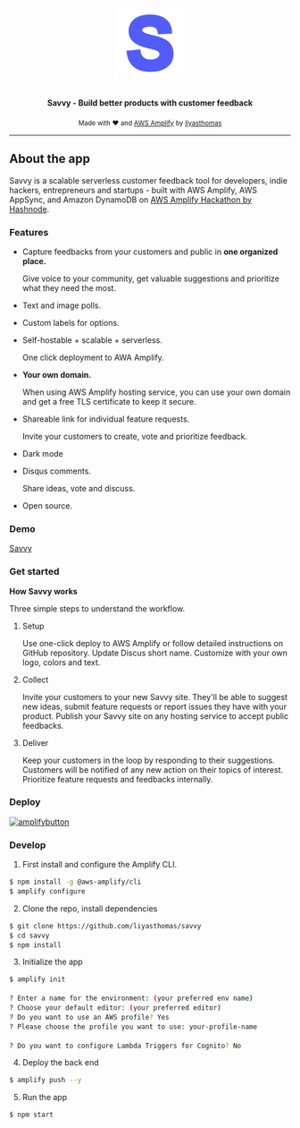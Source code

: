 <div align="center">
  <a href="https://master.dup21zsuytyqn.amplifyapp.com"><img src="savvy.png" alt="Savvy" height="128"></a>
  <br>
  <br>
  <p>
    <b>Savvy - Build better products with customer feedback</b>
  </p>
  <p>
    <sub>Made with ♥ and <a href="https://aws.amazon.com/amplify">AWS Amplify</a> by
      <a href="https://github.com/liyasthomas">liyasthomas</a>
    </sub>
  </p>
</div>

---

## About the app

Savvy is a scalable serverless customer feedback tool for developers, indie hackers, entrepreneurs and startups - built with AWS Amplify, AWS AppSync, and Amazon DynamoDB on [AWS Amplify Hackathon by Hashnode](https://townhall.hashnode.com/announcing-aws-amplify-hackathon-on-hashnode).

### Features

- Capture feedbacks from your customers and public in **one organized place.**

  Give voice to your community, get valuable suggestions and prioritize what they need the most.

- Text and image polls.

- Custom labels for options.

- Self-hostable + scalable + serverless.

  One click deployment to AWA Amplify.

- **Your own domain.**

  When using AWS Amplify hosting service, you can use your own domain and get a free TLS certificate to keep it secure.

- Shareable link for individual feature requests.

  Invite your customers to create, vote and prioritize feedback.

- Dark mode

- Disqus comments.

  Share ideas, vote and discuss.

- Open source.

### Demo

[Savvy](https://master.dup21zsuytyqn.amplifyapp.com/)

### Get started

**How Savvy works**

Three simple steps to understand the workflow.

1. Setup

   Use one-click deploy to AWS Amplify or follow detailed instructions on GitHub repository. Update Discus short name. Customize with your own logo, colors and text.

2. Collect

   Invite your customers to your new Savvy site. They'll be able to suggest new ideas, submit feature requests or report issues they have with your product. Publish your Savvy site on any hosting service to accept public feedbacks.

3. Deliver

   Keep your customers in the loop by responding to their suggestions. Customers will be notified of any new action on their topics of interest. Prioritize feature requests and feedbacks internally.

### Deploy

[![amplifybutton](https://oneclick.amplifyapp.com/button.svg)](https://console.aws.amazon.com/amplify/home#/deploy?repo=https://github.com/liyasthomas/savvy)

### Develop

1. First install and configure the Amplify CLI.

```sh
$ npm install -g @aws-amplify/cli
$ amplify configure
```

2. Clone the repo, install dependencies

```sh
$ git clone https://github.com/liyasthomas/savvy
$ cd savvy
$ npm install
```

3. Initialize the app

```sh
$ amplify init

? Enter a name for the environment: (your preferred env name)
? Choose your default editor: (your preferred editor)
? Do you want to use an AWS profile? Yes
? Please choose the profile you want to use: your-profile-name

? Do you want to configure Lambda Triggers for Cognito? No
```

4. Deploy the back end

```sh
$ amplify push --y
```

5. Run the app

```sh
$ npm start
```
